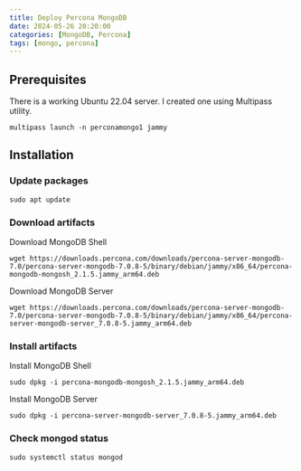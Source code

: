 ```yaml
---
title: Deploy Percona MongoDB
date: 2024-05-26 20:20:00
categories: [MongoDB, Percona]
tags: [mongo, percona]
---
```


## Prerequisites

There is a working Ubuntu 22.04 server. I created one using Multipass utility.

```console
multipass launch -n perconamongo1 jammy
```

## Installation

### Update packages

```console
sudo apt update
```

### Download artifacts

Download MongoDB Shell

```console
wget https://downloads.percona.com/downloads/percona-server-mongodb-7.0/percona-server-mongodb-7.0.8-5/binary/debian/jammy/x86_64/percona-mongodb-mongosh_2.1.5.jammy_arm64.deb
```

Download MongoDB Server

```console
wget https://downloads.percona.com/downloads/percona-server-mongodb-7.0/percona-server-mongodb-7.0.8-5/binary/debian/jammy/x86_64/percona-server-mongodb-server_7.0.8-5.jammy_arm64.deb
```

### Install artifacts

Install MongoDB Shell

```console
sudo dpkg -i percona-mongodb-mongosh_2.1.5.jammy_arm64.deb
```

Install MongoDB Server

```console
sudo dpkg -i percona-server-mongodb-server_7.0.8-5.jammy_arm64.deb
```

### Check mongod status

```console
sudo systemctl status mongod
```
